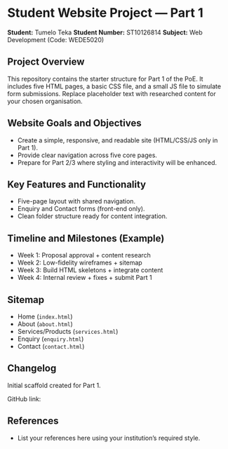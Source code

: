
# Student Website Project — Part 1

**Student:** Tumelo Teka
**Student Number:** ST10126814
**Subject:** Web Development (Code: WEDE5020)  


## Project Overview
This repository contains the starter structure for Part 1 of the PoE. It includes five HTML pages, a basic CSS file, and a small JS file to simulate form submissions. Replace placeholder text with researched content for your chosen organisation.

## Website Goals and Objectives
- Create a simple, responsive, and readable site (HTML/CSS/JS only in Part 1).
- Provide clear navigation across five core pages.
- Prepare for Part 2/3 where styling and interactivity will be enhanced.

## Key Features and Functionality
- Five-page layout with shared navigation.
- Enquiry and Contact forms (front-end only).
- Clean folder structure ready for content integration.

## Timeline and Milestones (Example)
- Week 1: Proposal approval + content research
- Week 2: Low-fidelity wireframes + sitemap
- Week 3: Build HTML skeletons + integrate content
- Week 4: Internal review + fixes + submit Part 1

## Sitemap
- Home (`index.html`)  
- About (`about.html`)  
- Services/Products (`services.html`)  
- Enquiry (`enquiry.html`)  
- Contact (`contact.html`)

## Changelog
Initial scaffold created for Part 1.

GitHub link: 

## References
- List your references here using your institution’s required style.
